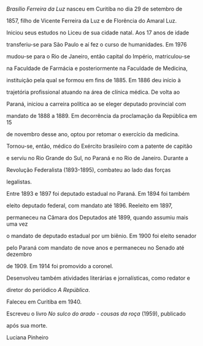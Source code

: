 

*Brasílio Ferreira da Luz* nasceu em Curitiba no dia 29 de setembro de

1857, filho de Vicente Ferreira da Luz e de Florência do Amaral Luz.



Iniciou seus estudos no Liceu de sua cidade natal. Aos 17 anos de idade

transferiu-se para São Paulo e aí fez o curso de humanidades. Em 1976

mudou-se para o Rio de Janeiro, então capital do Império, matriculou-se

na Faculdade de Farmácia e posteriormente na Faculdade de Medicina,

instituição pela qual se formou em fins de 1885. Em 1886 deu início à

trajetória profissional atuando na área de clínica médica. De volta ao

Paraná, iniciou a carreira política ao se eleger deputado provincial com

mandato de 1888 a 1889. Em decorrência da proclamação da República em 15

de novembro desse ano, optou por retomar o exercício da medicina.

Tornou-se, então, médico do Exército brasileiro com a patente de capitão

e serviu no Rio Grande do Sul, no Paraná e no Rio de Janeiro. Durante a

Revolução Federalista (1893-1895), combateu ao lado das forças

legalistas.



Entre 1893 e 1897 foi deputado estadual no Paraná. Em 1894 foi também

eleito deputado federal, com mandato até 1896. Reeleito em 1897,

permaneceu na Câmara dos Deputados até 1899, quando assumiu mais uma vez

o mandato de deputado estadual por um biênio. Em 1900 foi eleito senador

pelo Paraná com mandato de nove anos e permaneceu no Senado até dezembro

de 1909. Em 1914 foi promovido a coronel.



Desenvolveu também atividades literárias e jornalísticas, como redator e

diretor do periódico *A República*.



Faleceu em Curitiba em 1940.



Escreveu o livro *No sulco do arado - cousas da roça* (1959), publicado

após sua morte.



Luciana Pinheiro




